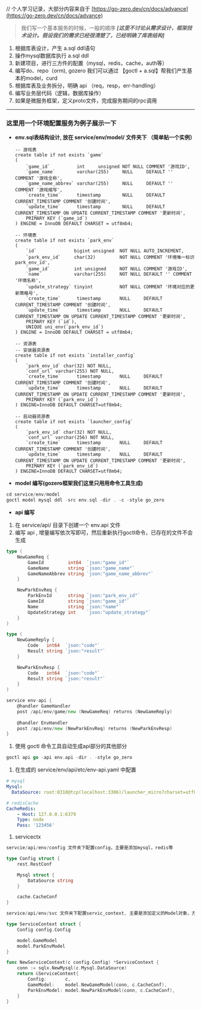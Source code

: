 // 个人学习记录，大部分内容来自于 [https://go-zero.dev/cn/docs/advance](https://go-zero.dev/cn/docs/advance)

> 我们写一个基本服务的时候，一般的顺序
***[这里不讨论从需求设计，框架技术设计。假设我们的需求已经很清楚了，已经明确了库表结构]***

1. 根据库表设计，产生 a.sql ddl语句
2. 操作mysql数据库执行 a.sql ddl
3. 新建项目，进行三方件的配置（mysql，redis，cache，auth等）
4. 编写do、repo（orm), gozero 我们可以通过 【goctl + a.sql】帮我们产生基本的model，curd
5. 根据库表及业务拆分，明确 api （req，resp，err-handling）
6. 编写业务层代码（逻辑，数据库操作）
7. 如果是微服务框架，定义proto文件，完成服务期间的rpc调用


---

### **这里用一个环境配置服务为例子展示一下**

- **env.sql表结构设计, 放在 service/env/model/ 文件夹下 （简单贴一个实例）**

    ```mysql
    -- 游戏表
    create table if not exists `game`
    (
        `game_id`          int     unsigned NOT NULL COMMENT '游戏ID',
        `game_name`        varchar(255)     NULL     DEFAULT ''  COMMENT '游戏全称',
        `game_name_abbrev` varchar(255)     NULL     DEFAULT ''  COMMENT '游戏缩写',
        `create_time`      timestamp        NULL     DEFAULT CURRENT_TIMESTAMP COMMENT '创建时间',
        `update_time`      timestamp        NULL     DEFAULT CURRENT_TIMESTAMP ON UPDATE CURRENT_TIMESTAMP COMMENT '更新时间',
        PRIMARY KEY (`game_id`)
    ) ENGINE = InnoDB DEFAULT CHARSET = utf8mb4;
    
    -- 环境表
    create table if not exists `park_env`
    (
        `id`              bigint unsigned  NOT NULL AUTO_INCREMENT,
        `park_env_id`     char(32)         NOT NULL COMMENT '环境唯一标识park_env_id',
        `game_id`         int unsigned     NOT NULL COMMENT '游戏ID',
        `name`            varchar(255)     NOT NULL DEFAULT '' COMMENT '环境名称',
        `update_strategy` tinyint          NOT NULL COMMENT '环境对应的更新策略号',
        `create_time`      timestamp       NULL     DEFAULT CURRENT_TIMESTAMP COMMENT '创建时间',
        `update_time`      timestamp       NULL     DEFAULT CURRENT_TIMESTAMP ON UPDATE CURRENT_TIMESTAMP COMMENT '更新时间',
        PRIMARY KEY (`id`),
        UNIQUE uni_env(`park_env_id`)
    ) ENGINE = InnoDB DEFAULT CHARSET = utf8mb4;
    
    -- 资源表
    -- 安装器资源表
    create table if not exists `installer_config`
    (
        `park_env_id` char(32) NOT NULL,
        `conf_url` varchar(255) NOT NULL,
        `create_time`      timestamp       NULL     DEFAULT CURRENT_TIMESTAMP COMMENT '创建时间',
        `update_time`      timestamp       NULL     DEFAULT CURRENT_TIMESTAMP ON UPDATE CURRENT_TIMESTAMP COMMENT '更新时间',
        PRIMARY KEY (`park_env_id`)
    ) ENGINE=InnoDB DEFAULT CHARSET=utf8mb4;
    
    -- 启动器资源表
    create table if not exists `launcher_config`
    (
        `park_env_id` char(32) NOT NULL,
        `conf_url` varchar(256) NOT NULL,
        `create_time`      timestamp       NULL     DEFAULT CURRENT_TIMESTAMP COMMENT '创建时间',
        `update_time`      timestamp       NULL     DEFAULT CURRENT_TIMESTAMP ON UPDATE CURRENT_TIMESTAMP COMMENT '更新时间',
        PRIMARY KEY (`park_env_id`)
    ) ENGINE=InnoDB DEFAULT CHARSET=utf8mb4;
    ```

- **model 编写(gozero框架我们这里只用用命令工具生成)**

```go
cd service/env/model
goctl model mysql ddl -src env.sql -dir . -c -style go_zero
```

- **api 编写**
1. 在 service/api/ 目录下创建一个 env.api 文件
2. 编写 api , 增量编写依次写即可，然后重新执行goctl命令，已存在的文件不会生成

```go
type (
	NewGameReq {
		GameId         int64  `json:"game_id"`
		GameName       string `json:"game_name"`
		GameNameAbbrev string `json:"game_name_abbrev"`
	}

	NewParkEnvReq {
		ParkEnvId      string `json:"park_env_id"`
		GameId         string `json:"game_id"`
		Name           string `json:"name"`
		UpdateStrategy int    `json:"update_strategy"`
	}
)

type (
	NewGameReply {
		Code   int64  `json:"code"`
		Result string `json:"result"`
	}

	NewParkEnvResp {
		Code   int64  `json:"code"`
		Result string `json:"result"`
	}
)

service env-api {
	@handler GameHandler
	post /api/env/game/new (NewGameReq) returns (NewGameReply)
	
	@handler EnvHandler
	post /api/env/new (NewParkEnvReq) returns (NewParkEnvResp)
}
```

1. 使用 goctl 命令工具自动生成api部分的其他部分

```go
goctl api go -api env.api -dir . -style go_zero
```

1. 在生成的 service/env/api/etc/env-api.yaml 中配置

```yaml
# mysql
Mysql:
  DataSource: root:0310@tcp(localhost:3306)/launcher_micro?charset=utf8mb4&parseTime=true&loc=Asia%2FShanghai

# redisCache
CacheRedis:
	- Host: 127.0.0.1:6379
    Type: node
    Pass: '123456'

```

1. servicectx

```go
servcie/api/env/config 文件夹下配置config，主要是添加mysql，redis等

type Config struct {
	rest.RestConf

	Mysql struct {
		DataSource string
	}

	cache.CacheConf
}

service/api/env/svc 文件夹下配置servic_context, 主要是添加定义的Model对象，方便在业务逻辑层调用数据库

type ServiceContext struct {
	Config config.Config

	model.GameModel
	model.ParkEnvModel
}

func NewServiceContext(c config.Config) *ServiceContext {
	conn := sqlx.NewMysql(c.Mysql.DataSource)
	return &ServiceContext{
		Config:       c,
		GameModel:    model.NewGameModel(conn, c.CacheConf),
		ParkEnvModel: model.NewParkEnvModel(conn, c.CacheConf),
	}
}
```

